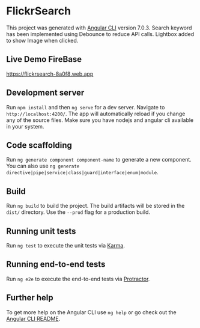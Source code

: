 # FlickrSearch

This project was generated with [Angular CLI](https://github.com/angular/angular-cli) version 7.0.3. Search keyword has been implemented using Debounce to reduce API calls. Lightbox added to show Image when clicked.

## Live Demo FireBase
https://flickrsearch-8a0f8.web.app

## Development server

Run `npm install` and then `ng serve` for a dev server. Navigate to `http://localhost:4200/`. The app will automatically reload if you change any of the source files. Make sure you have nodejs and angular cli available in your system.

## Code scaffolding

Run `ng generate component component-name` to generate a new component. You can also use `ng generate directive|pipe|service|class|guard|interface|enum|module`.

## Build

Run `ng build` to build the project. The build artifacts will be stored in the `dist/` directory. Use the `--prod` flag for a production build.

## Running unit tests

Run `ng test` to execute the unit tests via [Karma](https://karma-runner.github.io).

## Running end-to-end tests

Run `ng e2e` to execute the end-to-end tests via [Protractor](http://www.protractortest.org/).

## Further help

To get more help on the Angular CLI use `ng help` or go check out the [Angular CLI README](https://github.com/angular/angular-cli/blob/master/README.md).
